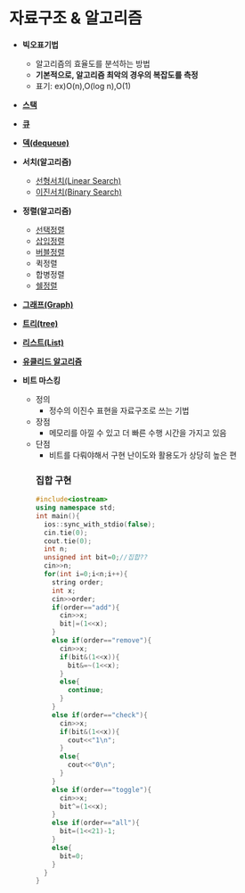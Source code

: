<h1>자료구조 & 알고리즘</h1>

- **빅오표기법**
    - 알고리즘의 효율도를 분석하는 방법
    - **기본적으로, 알고리즘 최악의 경우의 복잡도를 측정**
    - 표기: ex)O(n),O(log n),O(1)

- [**스택**](Data_Struct/stack/stack.md)
    

- [**큐**](Data_Struct/queue/queue.md)
    

- [ **덱(dequeue)** ](Data_Struct/dequeue/dequeue.md)
    

- **서치(알고리즘)**
    - [선형서치(Linear Search)](Algorithm/search/linearsearch/linearsearch.md)
    - [이진서치(Binary Search)](Algorithm/search/binarysearch/binarysearch.md)

- **정렬(알고리즘)**
    - [선택정렬](Algorithm/sort/선택정렬/선택정렬.md)
    - [삽입정렬](Algorithm/sort/삽입정렬/insertSort.md)
    - [버블정렬](Algorithm/sort/버블정렬/bubbleSort.md)
    - 퀵정렬
    - 합병정렬
    - [쉘정렬](Algorithm/sort/쉘정렬/shellSort.md)


- [**그래프(Graph)**](./Data_Struct/Graph/graph.md)
        

- [**트리(tree)**](./Data_Struct/tree/tree.md)

- [**리스트(List)**](./Data_Struct/List/List.md)

- [**유클리드 알고리즘**](./Algorithm/euclid/euclid.md)

- **비트 마스킹** 
  - 정의
    - 정수의 이진수 표현을 자료구조로 쓰는 기법
  - 장점
    - 메모리를 아낄 수 있고 더 빠른 수행 시간을 가지고 있음
  - 단점
    - 비트를 다뤄야해서 구현 난이도와 활용도가 상당히 높은 편
    ### 집합 구현 ###
    ```cpp
    #include<iostream>
    using namespace std;
    int main(){
      ios::sync_with_stdio(false);
      cin.tie(0);
      cout.tie(0);
      int n;
      unsigned int bit=0;//집합??
      cin>>n;
      for(int i=0;i<n;i++){
        string order;
        int x;
        cin>>order;
        if(order=="add"){
          cin>>x;
          bit|=(1<<x);
        }
        else if(order=="remove"){
          cin>>x;
          if(bit&(1<<x)){
            bit&=~(1<<x);
          }
          else{
            continue;
          }
        }
        else if(order=="check"){
          cin>>x;
          if(bit&(1<<x)){
            cout<<"1\n";
          }
          else{
            cout<<"0\n";
          }
        }
        else if(order=="toggle"){
          cin>>x;
          bit^=(1<<x);
        }
        else if(order=="all"){
          bit=(1<<21)-1;
        }
        else{
          bit=0;
        }
      }
    } 
    ```
